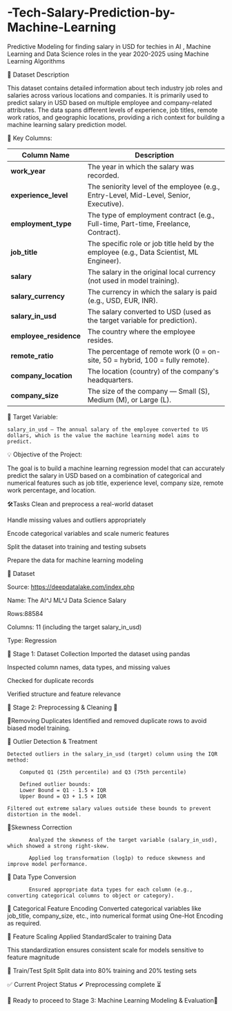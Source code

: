 # -Tech-Salary-Prediction-by-Machine-Learning
 Predictive Modeling for finding salary in USD   for techies in  AI , Machine Learning and Data Science roles in the year 2020-2025  using Machine Learning Algorithms 
 
📄 Dataset Description

This dataset contains detailed information about tech industry job roles and salaries across various locations and companies. It is primarily used to predict salary in USD based on multiple employee and company-related attributes. The data spans different levels of experience, job titles, remote work ratios, and geographic locations, providing a rich context for building a machine learning salary prediction model.

🔢 Key Columns:

| Column Name             | Description                                                                              |
| ----------------------- | ---------------------------------------------------------------------------------------- |
| **work\_year**          | The year in which the salary was recorded.                                               |
| **experience\_level**   | The seniority level of the employee (e.g., Entry-Level, Mid-Level, Senior, Executive).   |
| **employment\_type**    | The type of employment contract (e.g., Full-time, Part-time, Freelance, Contract).       |
| **job\_title**          | The specific role or job title held by the employee (e.g., Data Scientist, ML Engineer). |
| **salary**              | The salary in the original local currency (not used in model training).                  |
| **salary\_currency**    | The currency in which the salary is paid (e.g., USD, EUR, INR).                          |
| **salary\_in\_usd**     | The salary converted to USD (used as the target variable for prediction).                |
| **employee\_residence** | The country where the employee resides.                                                  |
| **remote\_ratio**       | The percentage of remote work (0 = on-site, 50 = hybrid, 100 = fully remote).            |
| **company\_location**   | The location (country) of the company's headquarters.                                    |
| **company\_size**       | The size of the company — Small (S), Medium (M), or Large (L).                           |


🎯 Target Variable:

    salary_in_usd – The annual salary of the employee converted to US dollars, which is the value the machine learning model aims to predict.

💡 Objective of the Project:

The goal is to build a machine learning regression model that can accurately predict the salary in USD based on a combination of categorical and numerical features such as job title, experience level, company size, remote work percentage, and location.

🛠Tasks 
 Clean and preprocess a real-world  dataset

Handle missing values and outliers appropriately

Encode categorical variables and scale numeric features

Split the dataset into training and testing subsets

Prepare the data for machine learning modeling 

📁 Dataset

Source: https://deepdatalake.com/index.php

Name: The AI^J ML^J Data Science Salary

Rows:88584

Columns: 11 (including the target salary_in_usd)

Type: Regression 

🧼 Stage 1: Dataset Collection Imported the dataset using pandas

Inspected column names, data types, and missing values

Checked for duplicate records

Verified structure and feature relevance

🧼 Stage 2: Preprocessing & Cleaning 🔹 

🔹Removing Duplicates
    Identified and removed duplicate rows to avoid biased model training.

🔹 Outlier Detection & Treatment

    Detected outliers in the salary_in_usd (target) column using the IQR method:

        Computed Q1 (25th percentile) and Q3 (75th percentile)

        Defined outlier bounds:
        Lower Bound = Q1 - 1.5 × IQR
        Upper Bound = Q3 + 1.5 × IQR

    Filtered out extreme salary values outside these bounds to prevent distortion in the model.

 🔹Skewness Correction

           Analyzed the skewness of the target variable (salary_in_usd), which showed a strong right-skew.

           Applied log transformation (log1p) to reduce skewness and improve model performance.

🔹  Data Type Conversion

           Ensured appropriate data types for each column (e.g., converting categorical columns to object or category).
 
🔹  Categorical Feature Encoding
      Converted categorical variables like job_title, company_size, etc., into numerical format using  One-Hot Encoding as required.


🔹  Feature Scaling Applied StandardScaler  to training Data

This standardization ensures consistent scale for models sensitive to feature magnitude

🔹  Train/Test Split Split data into 80% training and 20% testing sets


✅ Current Project Status ✔ Preprocessing complete ⏳

🚀  Ready to proceed to Stage 3: Machine Learning Modeling & Evaluation🚀 
